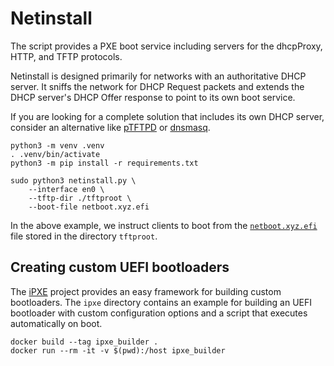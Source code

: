 # Netinstall

The script provides a PXE boot service including servers for the dhcpProxy, HTTP, and TFTP protocols.

Netinstall is designed primarily for networks with an authoritative DHCP server. It sniffs the network for DHCP Request packets and extends the DHCP server's DHCP Offer response to point to its own boot service.

If you are looking for a complete solution that includes its own DHCP server, consider an alternative like [pTFTPD][] or [dnsmasq][].

    python3 -m venv .venv
    . .venv/bin/activate
    python3 -m pip install -r requirements.txt

    sudo python3 netinstall.py \
        --interface en0 \
        --tftp-dir ./tftproot \
        --boot-file netboot.xyz.efi

In the above example, we instruct clients to boot from the [`netboot.xyz.efi`][netboot.xyz.efi] file stored in the directory `tftproot`.

[pTFTPD]: https://github.com/mpetazzoni/ptftpd
[dnsmasq]: http://www.thekelleys.org.uk/dnsmasq/doc.html
[netboot.xyz.efi]: https://netboot.xyz/downloads/


## Creating custom UEFI bootloaders

The [iPXE][] project provides an easy framework for building custom bootloaders. The `ipxe` directory contains an example for building an UEFI bootloader with custom configuration options and a script that executes automatically on boot.

    docker build --tag ipxe_builder .
    docker run --rm -it -v $(pwd):/host ipxe_builder

[iPXE]: https://ipxe.org
